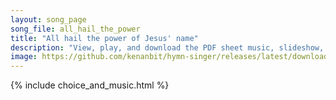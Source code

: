 ```yaml
---
layout: song_page
song_file: all_hail_the_power
title: "All hail the power of Jesus' name"
description: "View, play, and download the PDF sheet music, slideshow, and audio. Lyrics: All hail the pow’r of Jesus’ name! Let angels prostrate fall. Bring forth the royal diadem, and crown him Lord of all. Bring forth the royal diadem, a... english christian 4part"
image: https://github.com/kenanbit/hymn-singer/releases/latest/download/all_hail_the_power-trad.png
---
```


{% include choice_and_music.html %}